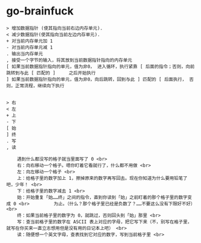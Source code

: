 # go-brainfuck


    > 增加数据指针 (使其指向当前右边内存单元).
    < 减少数据指针(使其指向当前左边内存单元).
    + 对当前内存单元加 1
    - 对当前内存单元减 1
    . 输出当内存单元
    , 接受一个字节的输入，将其放到当前数据指针指向的内存单元
    [ 如果当前数据指针指向的单元，值为非0， 进入循环，执行紧靠 [ 后面的指令；否则，向前跳转到与此 [ 匹配的 ]     之后开始执行
    ] 如果当前数据指针指向的单元，值为非0，向后跳转，回到与此 ] 匹配的 [ 后面执行， 否则，正常流程，继续向下执行


    > 右
    < 左
    + 上
    - 下
    [ 始
    ] 终
    . 写
    , 读

        遇到什么都没写的格子就当里面写了 0 <br>
        右：向右移动一个格子。嗯你盯着它看就行了，什么都不用做 <br>
        左：向左移动一个格子 <br>
        上：给格子里的数字加上 1，擦掉原来的数字再写回去。现在你知道为什么要用铅笔了吧，少年！ <br>
        下：给格子里的数字减去 1 <br>
        始：开始重复「始……终」之间的指令，直到你读到「始」之前盯着的那个格子里的数字变成 0 <br>         为止。（什么？那个格子里已经是负数了？……不要这么没有下限好不好） <br>
        终：如果当前格子里的数字为 0，就跳过，否则回头到「始」那里 <br>
        写：查当前格子里的数字在 ASCII 表上对应的字母，把它写下来（不，别写在格子里，就写在你买来一直立志想用但是没有用的日记本上吧） <br>
        读：随便想一个英文字母，查表找到它对应的数字，写到当前格子里 <br>

